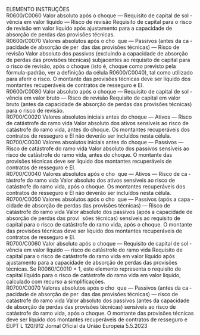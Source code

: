  
ELEMENTO  INSTRUÇÕES  
R0600/C0060  Valor absoluto após o choque 
— Requisito de capital de sol ­
vência em valor líquido — 
Risco de revisão  Requisito de capital para o risco de revisão em valor líquido após ajustamento 
para a capacidade de absorção de perdas das provisões técnicas.  
R0600/C0070  Valores absolutos após o cho ­
que — Passivos (antes da ca ­
pacidade de absorção de per ­
das das provisões técnicas) — 
Risco de revisão  Valor absoluto dos passivos (excluindo a capacidade de absorção de perdas das 
provisões técnicas) subjacentes ao requisito de capital para o risco de revisão, após 
o choque (isto é, choque como previsto pela fórmula-padrão, ver a definição da 
célula R0600/C0040), tal como utilizado para aferir o risco. 
O montante das provisões técnicas deve ser líquido dos montantes recuperáveis de 
contratos de resseguro e EI.  
R0600/C0080  Valor absoluto após o choque 
— Requisito de capital de sol ­
vência em valor bruto — Risco 
de revisão  Requisito de capital em valor bruto (antes da capacidade de absorção de perdas 
das provisões técnicas) para o risco de revisão.  
R0700/C0020  Valores absolutos iniciais antes 
do choque — Ativos — Risco 
de catástrofe do ramo vida  Valor absoluto dos ativos sensíveis ao risco de catástrofe do ramo vida, antes do 
choque. 
Os montantes recuperáveis dos contratos de resseguro e EI não deverão ser 
incluídos nesta célula.  
R0700/C0030  Valores absolutos iniciais antes 
do choque — Passivos — 
Risco de catástrofe do ramo 
vida  Valor absoluto dos passivos sensíveis ao risco de catástrofe do ramo vida, antes do 
choque. 
O montante das provisões técnicas deve ser líquido dos montantes recuperáveis de 
contratos de resseguro e EI.  
R0700/C0040  Valores absolutos após o cho ­
que — Ativos — Risco de ca ­
tástrofe do ramo vida  Valor absoluto dos ativos sensíveis ao risco de catástrofe do ramo vida, após o 
choque. 
Os montantes recuperáveis dos contratos de resseguro e EI não deverão ser 
incluídos nesta célula.  
R0700/C0050  Valores absolutos após o cho ­
que — Passivos (após a capa ­
cidade de absorção de perdas 
das provisões técnicas) — 
Risco de catástrofe do ramo 
vida  Valor absoluto dos passivos (após a capacidade de absorção de perdas das provi ­
sões técnicas) sensíveis ao requisito de capital para o risco de catástrofe do ramo 
vida, após o choque. 
O montante das provisões técnicas deve ser líquido dos montantes recuperáveis de 
contratos de resseguro e EI.  
R0700/C0060  Valor absoluto após o choque 
— Requisito de capital de sol ­
vência em valor líquido — 
risco de catástrofe do ramo 
vida  Requisito de capital para o risco de catástrofe do ramo vida em valor líquido após 
ajustamento para a capacidade de absorção de perdas das provisões técnicas. 
Se R0060/C0010 = 1, este elemento representa o requisito de capital líquido para 
o risco de catástrofe do ramo vida em valor liquido, calculado com recurso a 
simplificações.  
R0700/C0070  Valores absolutos após o cho ­
que — Passivos (antes da ca ­
pacidade de absorção de per ­
das das provisões técnicas) — 
risco de catástrofe do ramo 
vida  Valor absoluto dos passivos (antes da capacidade de absorção de perdas das 
provisões técnicas) sensíveis ao risco de catástrofe do ramo vida, após o choque. 
O montante das provisões técnicas deve ser líquido dos montantes recuperáveis de 
contratos de resseguro e EI.PT  L 120/912 Jornal Oficial da União Europeia 5.5.2023